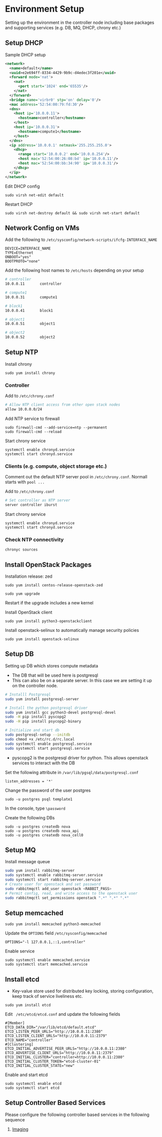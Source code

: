 # Environment Setup
Setting up the environment in the controller node including base packages and supporting services (e.g. DB, MQ, DHCP, chrony etc.)
## Setup DHCP
Sample DHCP setup
```xml
<network>
  <name>default</name>
  <uuid>e2e694ff-8334-4429-9b9c-d4edec3f201e</uuid>
  <forward mode='nat'>
    <nat>
      <port start='1024' end='65535'/>
    </nat>
  </forward>
  <bridge name='virbr0' stp='on' delay='0'/>
  <mac address='52:54:00:79:fd:30'/>
  <dns>
    <host ip='10.0.0.11'>
      <hostname>controller</hostname>
    </host>
    <host ip='10.0.0.31'>
      <hostname>compute1</hostname>
    </host>
  </dns>
  <ip address='10.0.0.1' netmask='255.255.255.0'>
    <dhcp>
      <range start='10.0.0.2' end='10.0.0.254'/>
      <host mac='52:54:00:26:08:bd' ip='10.0.0.11'/>
      <host mac='52:54:00:bb:34:90' ip='10.0.0.31'/>
    </dhcp>
  </ip>
</network>
```

Edit DHCP config
```
sudo virsh net-edit default
```

Restart DHCP
```
sudo virsh net-destroy default && sudo virsh net-start default
```

## Network Config on VMs
Add the following to `/etc/sysconfig/network-scripts/ifcfg-INTERFACE_NAME`
```
DEVICE=INTERFACE_NAME
TYPE=Ethernet
ONBOOT="yes"
BOOTPROTO="none"
```

Add the following host names to `/etc/hosts` depending on your setup
```bash
# controller
10.0.0.11       controller

# compute1
10.0.0.31       compute1

# block1
10.0.0.41       block1

# object1
10.0.0.51       object1

# object2
10.0.0.52       object2
```

## Setup NTP
Install chrony
```
sudo yum install chrony
```

### Controller
Add to `/etc/chrony.conf`
```bash
# Allow NTP client access from other open stack nodes
allow 10.0.0.0/24
```

Add NTP service to firewall
```
sudo firewall-cmd --add-service=ntp --permanent
sudo firewall-cmd --reload
```

Start chrony service
```
systemctl enable chronyd.service
systemctl start chronyd.service
```

### Clients (e.g. compute, object storage etc.)
Comment out the default NTP server pool in `/etc/chrony.conf`. Normall starts with  `pool ...`

Add to `/etc/chrony.conf`
```bash
# Set controller as NTP server
server controller iburst
```

Start chrony service
```
systemctl enable chronyd.service
systemctl start chronyd.service
```

### Check NTP connectivity
```
chronyc sources
```

## Install OpenStack Packages
Installation release: zed
```
sudo yum install centos-release-openstack-zed
```

```
sudo yum upgrade
```

Restart if the upgrade includes a new kernel

Install OpenStack client
```
sudo yum install python3-openstackclient
```

Install openstack-selinux to automatically manage security policies
```
sudo yum install openstack-selinux
```

## Setup DB
Setting up DB which stores compute metadata
- The DB that will be used here is postgresql
- This can also be on a separate server. In this case we are setting it up on the controller node.

```bash
# Installl Postgresql
sudo yum install postgresql-server

# Install the python postgresql driver
sudo yum install gcc python3-devel postgresql-devel
sudo -H pip install pyscopg2
sudo -H pip install psycopg2-binary

# Initialize and start db
sudo postgresql-setup --initdb
sudo chmod +x /etc/rc.d/rc.local
sudo systemctl enable postgresql.service
sudo systemctl start postgresql.service
```
- pyscopg2 is the postgresql driver for python. This allows openstack services to interact with the DB

Set the following attribute in `/var/lib/pgsql/data/postgresql.conf`
```
listen_addresses = '*' 
```

Change the password of the user postgres
```
sudo -u postgres psql template1
```

In the console, type `\password`


Create the following DBs
```
sudo -u postgres createdb nova
sudo -u postgres createdb nova_api
sudo -u postgres createdb nova_cell0
```

## Setup MQ
Install message queue

``` bash
sudo yum install rabbitmq-server
sudo systemctl enable rabbitmq-server.service
sudo systemctl start rabbitmq-server.service
# Create user for openstack and set password
sudo rabbitmqctl add_user openstack <RABBIT_PASS>
# Permit config, read, and write access to the openstack user
sudo rabbitmqctl set_permissions openstack ".*" ".*" ".*"
```

## Setup memcached

```
sudo yum install memcached python3-memcached
```
Update the `OPTIONS` field `/etc/sysconfig/memcached`
```
OPTIONS="-l 127.0.0.1,::1,controller"
```
Enable service
```
sudo systemctl enable memcached.service
sudo systemctl start memcached.service
```

## Install etcd
- Key-value store used for distributed key locking, storing configuration, keep track of service liveliness etc.
```
sudo yum install etcd
```

Edit ` /etc/etcd/etcd.conf` and update the following fields

```
#[Member]
ETCD_DATA_DIR="/var/lib/etcd/default.etcd"
ETCD_LISTEN_PEER_URLS="http://10.0.0.11:2380"
ETCD_LISTEN_CLIENT_URLS="http://10.0.0.11:2379"
ETCD_NAME="controller"
#[Clustering]
ETCD_INITIAL_ADVERTISE_PEER_URLS="http://10.0.0.11:2380"
ETCD_ADVERTISE_CLIENT_URLS="http://10.0.0.11:2379"
ETCD_INITIAL_CLUSTER="controller=http://10.0.0.11:2380"
ETCD_INITIAL_CLUSTER_TOKEN="etcd-cluster-01"
ETCD_INITIAL_CLUSTER_STATE="new"
```
Enable and start etcd
```
sudo systemctl enable etcd
sudo systemctl start etcd
```

## Setup Controller Based Services

Please configure the following controller based services in the following sequence

1. [Imaging](Imaging.md)